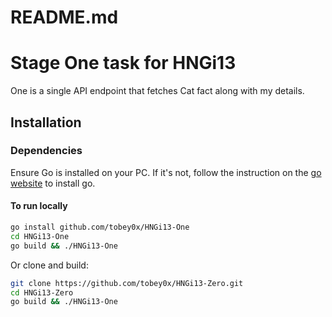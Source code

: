 # README.md
# Stage One task for HNGi13

One is a single API endpoint that fetches Cat fact along with my details.

## Installation

### Dependencies

Ensure Go is installed on your PC.
If it's not, follow the instruction on the [go website](https://go.dev/doc/install) to install go.

#### To run locally

```bash
go install github.com/tobey0x/HNGi13-One
cd HNGi13-One
go build && ./HNGi13-One
```

Or clone and build:

```bash
git clone https://github.com/tobey0x/HNGi13-Zero.git
cd HNGi13-Zero
go build && ./HNGi13-One
```
